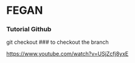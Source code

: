 # FEGAN

### Tutorial Github

git checkout <branchid> ### to checkout the branch

  https://www.youtube.com/watch?v=USjZcfj8yxE
